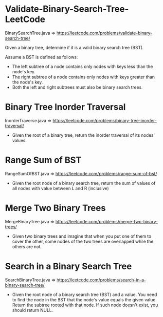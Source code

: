 # Validate-Binary-Search-Tree-LeetCode
 BinarySearchTree.java => https://leetcode.com/problems/validate-binary-search-tree/

Given a binary tree, determine if it is a valid binary search tree (BST).

Assume a BST is defined as follows:

- The left subtree of a node contains only nodes with keys less than the node's key.
- The right subtree of a node contains only nodes with keys greater than the node's key.
- Both the left and right subtrees must also be binary search trees.

# Binary Tree Inorder Traversal

InorderTraverse.java => https://leetcode.com/problems/binary-tree-inorder-traversal/

- Given the root of a binary tree, return the inorder traversal of its nodes' values.

# Range Sum of BST

RangeSumOfBST.java => https://leetcode.com/problems/range-sum-of-bst/

- Given the root node of a binary search tree, return the sum of values of all nodes with value between L and R (inclusive)

# Merge Two Binary Trees

MergeBinaryTree.java => https://leetcode.com/problems/merge-two-binary-trees/

- Given two binary trees and imagine that when you put one of them to cover the other, some nodes of the two trees are overlapped while the others are not.
# Search in a Binary Search Tree

SearchBinaryTree.java => https://leetcode.com/problems/search-in-a-binary-search-tree/

- Given the root node of a binary search tree (BST) and a value. You need to find the node in the BST that the node's value equals the given value. Return the subtree rooted with that node. If such node doesn't exist, you should return NULL.